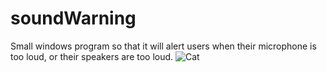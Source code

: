 # soundWarning
Small windows program so that it will alert users when their microphone is too loud, or their speakers are too loud.
![Cat](https://th.bing.com/th/id/OIP.YwA6xGkFItqFcdN8eHm-aAHaHZ?pid=Api&rs=1)
